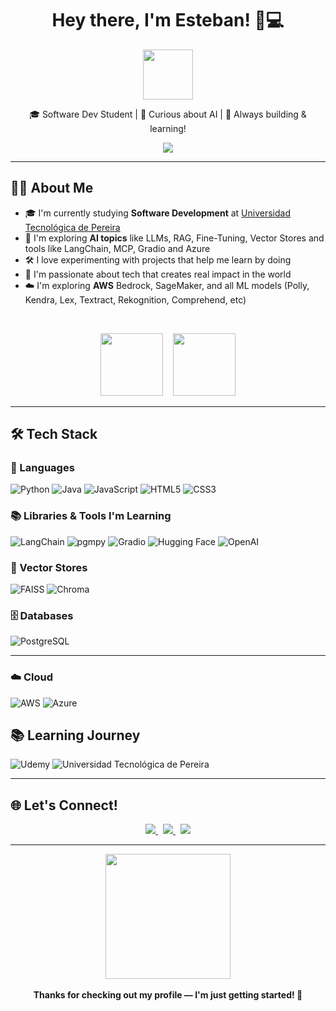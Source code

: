 <h1 align="center">Hey there, I'm Esteban! 👋💻</h1>

<p align="center">
  <img src="https://github.com/TheDudeThatCode/TheDudeThatCode/blob/master/Assets/Hi.gif" width="80px">
</p>

<p align="center">
  🎓 Software Dev Student | 🤖 Curious about AI | 🔧 Always building & learning!
</p>

<p align="center">
  <img src="https://readme-typing-svg.herokuapp.com?font=Fira+Code&size=24&pause=1000&center=true&vCenter=true&width=450&lines=Learning+every+day...;Exploring+AI+step+by+step.;Let%E2%80%99s+build+something+awesome!;19+years+old">
</p>

---

## 👨‍💻 About Me

- 🎓 I'm currently studying **Software Development** at [Universidad Tecnológica de Pereira](https://www.utp.edu.co/)
- 🤖 I'm exploring **AI topics** like LLMs, RAG, Fine-Tuning, Vector Stores and tools like LangChain, MCP, Gradio and Azure  
- 🛠️ I love experimenting with projects that help me learn by doing  
- 🌟 I'm passionate about tech that creates real impact in the world
- ☁️ I'm exploring **AWS** Bedrock, SageMaker, and all ML models (Polly, Kendra, Lex, Textract, Rekognition, Comprehend, etc)
  
<br>
<p align="center">
  <img src="https://media.giphy.com/media/WUlplcMpOCEmTGBtBW/giphy.gif" width="100px">
  &nbsp;&nbsp;
  <img src="https://media0.giphy.com/media/v1.Y2lkPTc5MGI3NjExMDFtNWFqd3EyMHR5ZTVidnk1NWp0dGZjNHp6MGx2dTZncGEwMXMxMiZlcD12MV9pbnRlcm5hbF9naWZfYnlfaWQmY3Q9Zw/ITRemFlr5tS39AzQUL/giphy.gif" width="100px">
</p>

---

## 🛠️ Tech Stack

### 💬 Languages  
![Python](https://img.shields.io/badge/python-3776AB?style=for-the-badge&logo=python&logoColor=yellow)
![Java](https://img.shields.io/badge/java-E34F26?style=for-the-badge&logo=java&logoColor=white)
![JavaScript](https://img.shields.io/badge/javascript-F7DF1E?style=for-the-badge&logo=javascript&logoColor=black)
![HTML5](https://img.shields.io/badge/html5-DD4B25?style=for-the-badge&logo=html5&logoColor=white)
![CSS3](https://img.shields.io/badge/css3-264DE4?style=for-the-badge&logo=css3&logoColor=white)

### 📚 Libraries & Tools I'm Learning  
![LangChain](https://img.shields.io/badge/LangChain-black?style=for-the-badge&logo=langchain&logoColor=white)
![pgmpy](https://img.shields.io/badge/pgmpy-003B57?style=for-the-badge&logo=python&logoColor=white)
![Gradio](https://img.shields.io/badge/Gradio-3C78D8?style=for-the-badge&logo=gradio&logoColor=white)
![Hugging Face](https://img.shields.io/badge/Hugging%20Face-FFD21F?style=for-the-badge&logo=huggingface&logoColor=black)
![OpenAI](https://img.shields.io/badge/OpenAI-412991?style=for-the-badge&logo=openai&logoColor=white)

### 🧠 Vector Stores  
![FAISS](https://img.shields.io/badge/FAISS-005AFF?style=for-the-badge&logo=facebook&logoColor=white)
![Chroma](https://img.shields.io/badge/Chroma-8A2BE2?style=for-the-badge&logoColor=white)

### 🗄️ Databases  
![PostgreSQL](https://img.shields.io/badge/PostgreSQL-336791?style=for-the-badge&logo=postgresql&logoColor=white)

---
### ☁️ Cloud
![AWS](https://img.shields.io/badge/AWS-232F3E?style=for-the-badge&logo=amazonaws&logoColor=white)
![Azure](https://img.shields.io/badge/Azure-0078D4?style=for-the-badge&logo=microsoft-azure&logoColor=white)


## 📚 Learning Journey  
![Udemy](https://img.shields.io/badge/Udemy-A435F0?style=for-the-badge&logo=Udemy&logoColor=white)
![Universidad Tecnológica de Pereira](https://img.shields.io/badge/UTP-004B8D?style=for-the-badge&logo=academia&logoColor=white)

---

## 🌐 Let's Connect!

<p align="center">
  <a href="https://www.linkedin.com/in/esteban-ortiz-restrepo-157b5b2b1/">
    <img src="https://img.shields.io/badge/LinkedIn-0A66C2?style=for-the-badge&logo=linkedin&logoColor=white">
  </a>
  &nbsp;
  <a href="https://www.instagram.com/esteban_ortiz_0/">
    <img src="https://img.shields.io/badge/Instagram-E4405F?style=for-the-badge&logo=instagram&logoColor=white">
  </a>
  &nbsp;
  <a href="mailto:esteban.ortiz.dev@gmail.com">
    <img src="https://img.shields.io/badge/Email-D14836?style=for-the-badge&logo=gmail&logoColor=white">
  </a>
</p>

---

<p align="center">
  <img src="https://media.giphy.com/media/du3J3cXyzhj75IOgvA/giphy.gif" width="200px">
  <br><br>
  <strong>Thanks for checking out my profile — I'm just getting started! 🚀</strong>
</p>
